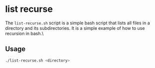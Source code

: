 # list recurse
The `list-recurse.sh` script is a simple bash script that lists all files in a directory and its subdirectories. It is a simple example of how to use recursion in bash.\

## Usage
```bash
./list-recurse.sh <directory>
```